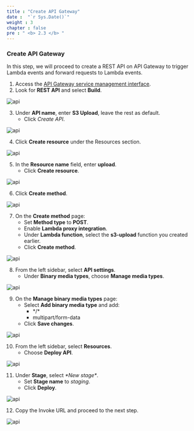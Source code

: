 ```yaml
---
title : "Create API Gateway"
date :  "`r Sys.Date()`" 
weight : 3 
chapter : false
pre : " <b> 2.3 </b> "
---
```


### Create API Gateway

In this step, we will proceed to create a REST API on API Gateway to trigger Lambda events and forward requests to Lambda events.

1. Access the [API Gateway service management interface](console.aws.amazon.com/apigateway/).
2. Look for **REST API** and select **Build**.

![api](/images/2.prerequisite/001-createapi.png)

3. Under **API name**, enter **S3 Upload**, leave the rest as default.
   - Click *Create API*.

![api](/images/2.prerequisite/002-createapi.png)

4. Click **Create resource** under the Resources section.

![api](/images/2.prerequisite/003-createapi.png)

5. In the **Resource name** field, enter **upload**.
   - Click **Create resource**.

![api](/images/2.prerequisite/004-createapi.png)

6. Click **Create method**.

![api](/images/2.prerequisite/005-createapi.png)

7. On the **Create method** page:
   - Set **Method type** to **POST**.
   - Enable **Lambda proxy integration**.
   - Under **Lambda function**, select the **s3-upload** function you created earlier.
   - Click **Create method**.

![api](/images/2.prerequisite/006-createapi.png)

8. From the left sidebar, select **API settings**.
   - Under **Binary media types**, choose **Manage media types**.

![api](/images/2.prerequisite/007-createapi.png)

9. On the **Manage binary media types** page:
   - Select **Add binary media type** and add:
     - \*/\*
     - multipart/form-data
   - Click **Save changes**.

![api](/images/2.prerequisite/008-createapi.png)

10. From the left sidebar, select **Resources**.
    - Choose **Deploy API**.

![api](/images/2.prerequisite/009-createapi.png)

11. Under **Stage**, select *\*New stage\**.
    - Set **Stage name** to *staging*.
    - Click **Deploy**.

![api](/images/2.prerequisite/010-createapi.png)

12. Copy the Invoke URL and proceed to the next step.

![api](/images/2.prerequisite/011-createapi.png)